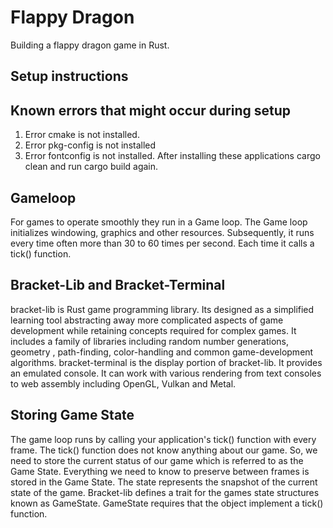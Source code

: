 # Flappy Dragon
Building a flappy dragon game in Rust.

## Setup instructions

## Known errors that might occur during setup
1. Error cmake is not installed.
2. Error pkg-config is not installed
3. Error fontconfig is not installed.
After installing these applications cargo clean and run cargo build again.
    
## Gameloop
For games to operate smoothly they run in a Game loop. The Game loop initializes windowing, graphics and other resources. Subsequently, it runs every time often more than 30 to 60 times per second.
Each time it calls a tick() function.
    
## Bracket-Lib and Bracket-Terminal
bracket-lib is Rust game programming library. Its designed as a simplified learning tool abstracting away more complicated aspects of game development while retaining concepts required for complex games. It includes a family of libraries including random number generations, geometry , path-finding, color-handling and common game-development algorithms.
bracket-terminal is the display portion of bracket-lib. It provides an emulated console. It can work with various rendering from text consoles to web assembly including OpenGL, Vulkan and Metal.

## Storing Game State
The game loop runs by calling your application's tick() function with every frame. The tick() function does not know anything about our game. So, we need to store the current status of our game which is referred to as the Game State. Everything we need to know to preserve between frames is stored in the Game State. The state represents the snapshot of the current state of the game. Bracket-lib defines a trait for the games state structures known as GameState. GameState requires that the object implement a tick() function.
